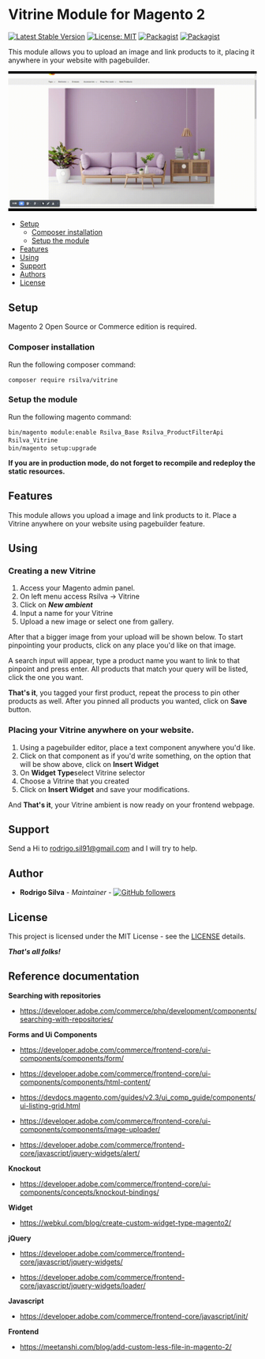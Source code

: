 # Vitrine Module for Magento 2

[![Latest Stable Version](https://img.shields.io/packagist/v/rsilva/vitrine.svg?style=flat-square)](https://packagist.org/packages/opengento/module-document)
[![License: MIT](https://img.shields.io/github/license/opengento/magento2-document.svg?style=flat-square)](./LICENSE) 
[![Packagist](https://img.shields.io/packagist/dt/rsilva/vitrine.svg?style=flat-square)](https://packagist.org/packages/rsilva/vitrine/stats)
[![Packagist](https://img.shields.io/packagist/dm/rsilva/vitrine.svg?style=flat-square)](https://packagist.org/packages/rsilva/vitrine/stats)

This module allows you to upload an image and link products to it, placing it anywhere in your website with pagebuilder.

![](https://github.com/SilRodrigo/Vitrine/blob/master/vitrine-gif.gif)

 - [Setup](#setup)
   - [Composer installation](#composer-installation)
   - [Setup the module](#setup-the-module)
 - [Features](#features)
 - [Using](#using)
 - [Support](#support)
 - [Authors](#authors)
 - [License](#license)

## Setup

Magento 2 Open Source or Commerce edition is required.

### Composer installation

Run the following composer command:

```
composer require rsilva/vitrine
```

### Setup the module

Run the following magento command:

```
bin/magento module:enable Rsilva_Base Rsilva_ProductFilterApi Rsilva_Vitrine
bin/magento setup:upgrade
```

**If you are in production mode, do not forget to recompile and redeploy the static resources.**

## Features

This module allows you upload a image and link products to it.
Place a Vitrine anywhere on your website using pagebuilder feature.

## Using

### Creating a new Vitrine

 1. Access your Magento admin panel.
 2. On left menu access Rsilva -> Vitrine
 3. Click on ***New ambient***
 4. Input a name for your Vitrine
 5. Upload a new image or select one from gallery.

After that a bigger image from your upload will be shown below.
To start pinpointing your products, click on any place you'd like on that image.

A search input will appear, type a product name you want to link to that pinpoint and press enter.
All products that match your query will be listed, click the one you want. 

**That's it**, you tagged your first product, repeat the process to pin other products as well.
After you pinned all products you wanted, click on **Save** button.

### Placing your Vitrine anywhere on your website.

 1. Using a pagebuilder editor, place a text component anywhere you'd like.
 2. Click on that component as if you'd write something, on the option that will be show above, click on **Insert Widget**
 3. On **Widget Type**select Vitrine selector
 4. Choose a Vitrine that you created
 5. Click on **Insert Widget** and save your modifications.

And **That's it**, your Vitrine ambient is now ready on your frontend webpage.

## Support

Send a Hi to rodrigo.sil91@gmail.com and I will try to help.

## Author

- **Rodrigo Silva** - *Maintainer* - [![GitHub followers](https://img.shields.io/github/followers/SilRodrigo.svg?style=social)](https://github.com/SilRodrigo)


## License

This project is licensed under the MIT License - see the [LICENSE](./LICENSE) details.

***That's all folks!***


## **Reference documentation**

**Searching with repositories**

- https://developer.adobe.com/commerce/php/development/components/searching-with-repositories/


**Forms and Ui Components**

- https://developer.adobe.com/commerce/frontend-core/ui-components/components/form/

- https://developer.adobe.com/commerce/frontend-core/ui-components/components/html-content/

- https://devdocs.magento.com/guides/v2.3/ui_comp_guide/components/ui-listing-grid.html

- https://developer.adobe.com/commerce/frontend-core/ui-components/components/image-uploader/

- https://developer.adobe.com/commerce/frontend-core/javascript/jquery-widgets/alert/

  
**Knockout**

- https://developer.adobe.com/commerce/frontend-core/ui-components/concepts/knockout-bindings/

  
**Widget**

- https://webkul.com/blog/create-custom-widget-type-magento2/


**jQuery**

- https://developer.adobe.com/commerce/frontend-core/javascript/jquery-widgets/

- https://developer.adobe.com/commerce/frontend-core/javascript/jquery-widgets/loader/


**Javascript**

- https://developer.adobe.com/commerce/frontend-core/javascript/init/


**Frontend**

- https://meetanshi.com/blog/add-custom-less-file-in-magento-2/
